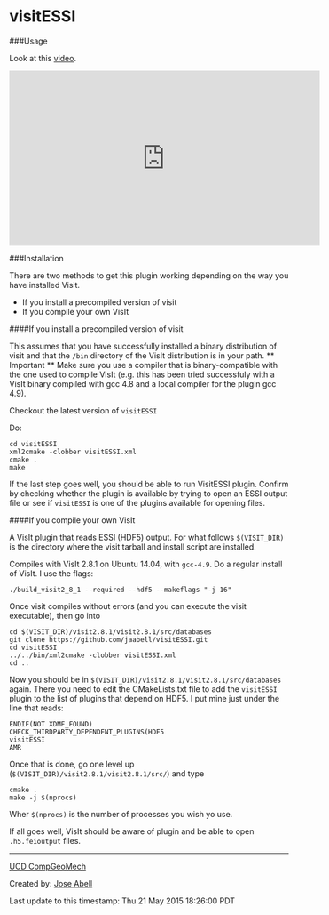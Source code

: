 visitESSI
=========

###Usage

Look at this [video](https://www.youtube.com/watch?v=mrT5L4xsKs0).

<iframe width="560" height="315" src="https://www.youtube.com/embed/mrT5L4xsKs0" frameborder="0" allowfullscreen></iframe>

###Installation

There are two methods to get this plugin working depending on the way you have installed Visit.

* If you install a precompiled version of visit
* If you compile your own VisIt

####If you install a precompiled version of visit

This assumes that you have successfully installed a binary distribution of visit and that the `/bin` directory of the VisIt distribution is in your path. ** Important ** Make sure you use a compiler that is binary-compatible with the one used to compile VisIt (e.g. this has been tried successfuly with a VisIt binary compiled with gcc 4.8 and a local compiler for the plugin gcc 4.9).

Checkout the latest version of `visitESSI`

Do:

    cd visitESSI
    xml2cmake -clobber visitESSI.xml
    cmake .
    make 
    
If the last step goes well, you should be able to run VisitESSI plugin. Confirm by checking whether the plugin is available by trying to open an ESSI output file or see if `visitESSI` is one of the plugins available for opening files.

####If you compile your own VisIt

A VisIt plugin that reads ESSI (HDF5) output. For what follows `$(VISIT_DIR)` is the directory where the visit tarball and install script are installed.

Compiles with VisIt 2.8.1 on Ubuntu 14.04, with `gcc-4.9`. Do a regular install of VisIt. I use the flags:

	./build_visit2_8_1 --required --hdf5 --makeflags "-j 16"

Once visit compiles without errors (and you can execute the visit executable), then go into

	cd $(VISIT_DIR)/visit2.8.1/visit2.8.1/src/databases
	git clone https://github.com/jaabell/visitESSI.git
	cd visitESSI
	../../bin/xml2cmake -clobber visitESSI.xml
	cd ..
	
Now you should be in `$(VISIT_DIR)/visit2.8.1/visit2.8.1/src/databases` again. There you need to edit
the CMakeLists.txt file to add the `visitESSI` plugin to the list of plugins that depend on HDF5. I put mine just under the line that reads:

	ENDIF(NOT XDMF_FOUND)
	CHECK_THIRDPARTY_DEPENDENT_PLUGINS(HDF5
	visitESSI
	AMR

Once that is done, go one level up (`$(VISIT_DIR)/visit2.8.1/visit2.8.1/src/`) and type

	cmake .
	make -j $(nprocs)
	
Wher `$(nprocs)` is the number of processes you wish yo use.

If all goes well, VisIt should be aware of plugin and be able to open `.h5.feioutput` files.


---
[UCD CompGeoMech](http://sokocalo.engr.ucdavis.edu/~jeremic/)

Created by: [Jose Abell](www.joseabell.com)

Last update to this timestamp: Thu 21 May 2015 18:26:00 PDT
